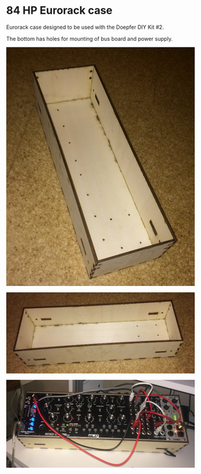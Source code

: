 # 84 HP Eurorack case

Eurorack case designed to be used with the Doepfer DIY Kit #2.

The bottom has holes for mounting of bus board and power supply.

![Alt text](images/84hpempty1.jpg?raw=true "Case without contents")

![Alt text](images/84hpempty2.jpg?raw=true "Case without contents")

![Alt text](images/84hpwithcontents.jpg?raw=true "Case with contents")


